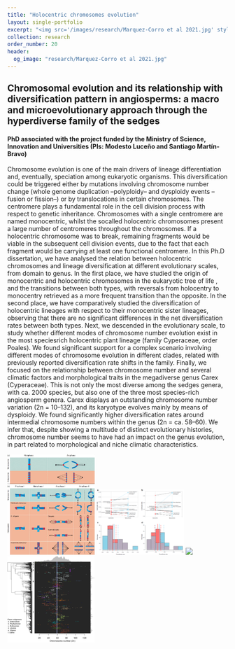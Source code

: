 ```yaml
---
title: "Holocentric chromosomes evolution"
layout: single-portfolio
excerpt: "<img src='/images/research/Marquez-Corro et al 2021.jpg' style='height: 200px; width: 100%; object-fit: cover;'>"
collection: research
order_number: 20
header: 
  og_image: "research/Marquez-Corro et al 2021.jpg"
---
```

<h2>Chromosomal evolution and its relationship with diversification pattern in angiosperms: a macro and microevolutionary approach through the hyperdiverse family of the sedges</h2>
<h4>PhD associated with the project funded by the Ministry of Science, Innovation and Universities (PIs: Modesto Luceño and Santiago Martín-Bravo)</h4>

Chromosome evolution is one of the main drivers of lineage differentiation and, eventually, speciation among eukaryotic organisms. This diversification could be triggered either by mutations involving chromosome number change (whole genome duplication –polyploidy– and dysploidy events –fusion or fission–) or by translocations in certain chromosomes. The centromere plays a fundamental role in the cell division process with respect to genetic inheritance. Chromosomes with a single centromere are named monocentric, whilst the socalled holocentric chromosomes present a large number of centromeres throughout the chromosomes. If a holocentric chromosome was to break, remaining fragments would be viable in the subsequent cell division events, due to the fact that each fragment would be carrying at least one functional centromere. In this Ph.D dissertation, we have analysed the relation between holocentric chromosomes and lineage diversification at different evolutionary scales, from domain to genus. In the first place, we have studied the origin of monocentric and holocentric chromosomes in the eukaryotic tree of life , and the transitions between both types, with reversals from holocentry to monocentry retrieved as a more frequent transition than the opposite. In the second place, we have comparatively studied the diversification of holocentric lineages with respect to their monocentric sister lineages, observing that there are no significant differences in the net diversification rates between both types. Next, we descended in the evolutionary scale, to study whether different modes of chromosome number evolution exist in the most speciesrich holocentric plant lineage (family Cyperaceae, order Poales). We found significant support for a complex scenario involving different modes of chromosome evolution in different clades, related with previously reported diversification rate shifts in the family. Finally, we focused on the relationship between chromosome number and several climatic factors and morphological traits in the megadiverse genus Carex (Cyperaceae). This is not only the most diverse among the sedges genera, with ca. 2000 species, but also one of the three most species-rich angiosperm genera. Carex displays an outstanding chromosome number variation (2n = 10–132), and its karyotype evolves mainly by means of dysploidy. We found significantly higher diversification rates around intermedial chromosome numbers within the genus (2n = ca. 58–60). We infer that, despite showing a multitude of distinct evolutionary histories, chromosome number seems to have had an impact on the genus evolution, in part related to morphological and niche climatic characteristics. 

<a href="/files/pdf/research/Márquez-Corro et al 2019 eLS.pdf"><img src='/images/research/Marquez-Corro et al 2019 eLS.JPG' width="200"/></a>
<a href="/files/pdf/research/Márquez-Corro et al 2018 Chrom Res.pdf"><img src='/images/research/Marquez-Corro et al 2018.png' width="200"/></a>
<a href="/files/pdf/research/Márquez-Corro et al 2019 MPE.pdf"><img src='/images/research/Marquez-Corro et al 2019.jpg' width="200"/></a>
<a href="/files/pdf/research/Márquez-Corro et al 2021 JSE.pdf"><img src='/images/research/Marquez-Corro et al 2021.jpg' width="200"/></a>

